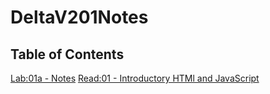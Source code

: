 # DeltaV201Notes
## Table of Contents
[Lab:01a - Notes](Lab01Notes.md) 
[Read:01 - Introductory HTMl and JavaScript](Class-01.md)
